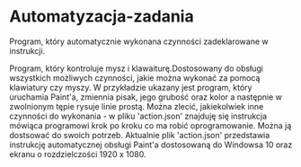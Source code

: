 # Automatyzacja-zadania
Program, który automatycznie wykonana czynności zadeklarowane w instrukcji. 

Program, który kontroluje mysz i klawaiturę.Dostosowany do obsługi wszystkich możliwych czynności, jakie można wykonać za pomocą klawiatury czy myszy. 
W przykładzie ukazany jest program, który uruchamia Paint'a, zmiennia pisak, jego grubość oraz kolor a następnie w zwolnionym tępie rysuje linie prostą. 
Można zlecić, jakiekolwiek inne czynności do wykonania - w pliku 'action.json' znajduję się instrukcja mówiąca programowi krok po kroku co ma robić oprogramowanie.
Można ją dostsować do swoich potrzeb. Aktualnie plik 'action.json' przedstawia instrukcję automatycznej obsługi Paint'a dostosowaną do Windowsa 10 oraz ekranu o rozdzielczości 1920 x 1080. 
